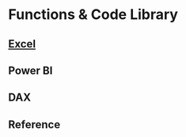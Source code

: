 # Functions & Code Library

## [Excel](excel/excel-index.md)

## Power BI

## DAX

## Reference




